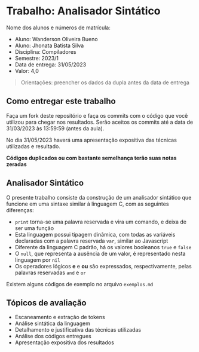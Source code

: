# Trabalho: Analisador Sintático

Nome dos alunos e números de matrícula:

- Aluno: Wanderson Oliveira Bueno
- Aluno: Jhonata Batista Silva
- Disciplina: Compiladores
- Semestre: 2023/1
- Data de entrega: 31/05/2023
- Valor: 4,0

> Orientações: preencher os dados da dupla antes da data de entrega

## Como entregar este trabalho

Faça um fork deste repositório e faça os commits com o código que você utilizou para chegar nos resultados. Serão aceitos os commits até a data de 31/03/2023 às 13:59:59 (antes da aula).

No dia 31/05/2023 haverá uma apresentação expositiva das técnicas utilizadas e resultado.

**Códigos duplicados ou com bastante semelhança terão suas notas zeradas**

## Analisador Sintático

O presente trabalho consiste da construção de um analisador sintático que funcione em uma sintaxe similar à linguagem C, com as seguintes diferenças:

- `print` torna-se uma palavra reservada e vira um comando, e deixa de ser uma função
- Esta linguagem possui tipagem dinâmica, com todas as variáveis declaradas com a palavra reservada `var`, similar ao Javascript
- Diferente da linguagem C padrão, há os valores booleanos `true` e `false`
- O `null`, que representa a ausência de um valor, é representado nesta linguagem por `nil`
- Os operadores lógicos **e** e **ou** são expressados, respectivamente, pelas palavras reservadas `and` e `or`

Existem alguns códigos de exemplo no arquivo `exemplos.md`

## Tópicos de avaliação

- Escaneamento e extração de tokens
- Análise sintática da linguagem
- Detalhamento e justificativa das técnicas utilizadas
- Análise dos códigos entregues
- Apresentação expositiva dos resultados
